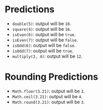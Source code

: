 # Predictions

- `double(5)`: output will be `10`.
- `square(4)`: output will be `16`.
- `isEven(6)`: output will be `true`.
- `isEven(7)`: output will be `false`.
- `isOdd(6)`:  output will be `false`.
- `isOdd(7)`:  output will be `true`.
- `multiply(3, 4)`: output will be `12`.

# Rounding Predictions

- `Math.floor(3.21)`: output will be `3`.
- `Math.ceil(3.21)`:  output will be `4`.
- `Math.round(3.21)`: output will be `3`.